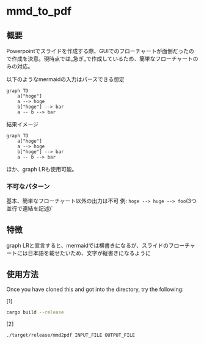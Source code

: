 # mmd_to_pdf

## 概要

Powerpointでスライドを作成する際、GUIでのフローチャートが面倒だったので作成を決意。現時点では_急ぎ_で作成しているため、簡単なフローチャートのみの対応。

以下のようなmermaidの入力はパースできる想定

```plaintext
graph TD
    a["hoge"]
    a --> hoge
    b["hoge"] --> bar
    a -- b --> bar
```

結果イメージ
```mermaid
graph TD
    a["hoge"]
    a --> hoge
    b["hoge"] --> bar
    a -- b --> bar
```

ほか、graph LRも使用可能。

### 不可なパターン

基本、簡単なフローチャート以外の出力は不可
例: `hoge --> huge --> foo`(3つ並行で連結を記述)`

## 特徴

graph LRと宣言すると、mermaidでは横書きになるが、スライドのフローチャートには日本語を載せたいため、文字が縦書きになるように

## 使用方法

Once you have cloned this and got into the directory, try the following:

[1]

```sh
cargo build --release
```

[2]

```sh
./target/release/mmd2pdf INPUT_FILE OUTPUT_FILE
```
